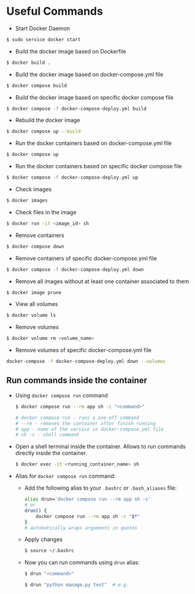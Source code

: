 # Useful Commands
- Start Docker Daemon
```bash
$ sudo service docker start
```
- Build the docker image based on Dockerfile
```bash
$ docker build .
```
- Build the docker image based on docker-compose.yml file
```bash
$ docker compose build
```
- Build the docker image based on specific docker compose file
```bash
$ docker compose -f docker-compose-deploy.yml build
```
- Rebuild the docker image
```bash
$ docker compose up --build
```
- Run the docker containers based on docker-compose.yml file
```bash
$ docker compose up
```
- Run the docker containers based on specific docker compose file
```bash
$ docker compose -f docker-compose-deploy.yml up
```
- Check images
```bash
$ docker images
```
- Check files in the image
```bash
$ docker run -it <image_id> sh
```
- Remove containers
```bash
$ docker compose down
```
- Remove containers of specific docker-compose.yml file
```bash
$ docker compose -f docker-compose-deploy.yml down
```
- Remove all images without at least one container associated to them
```bash
$ docker image prune
```
- View all volumes
```bash
$ docker volume ls
```
- Remove volumes
```bash
$ docker volume rm <volume_name>
```
- Remove volumes of specific docker-compose.yml file
```bash
docker-compose -f docker-compose-deploy.yml down --volumes
```

## Run commands inside the container
- Using `docker compose run` command
    ```bash
    $ docker compose run --rm app sh -c "<command>"

    # docker compose run - runs a one-off command
    # --rm - removes the container after finish running
    # app - name of the service in docker-compose.yml file
    # sh -c - shell command
    ```

- Open a shell terminal inside the container. Allows to run commands directly inside the container.
    ```bash
    $ docker exec -it <running_container_name> sh
    ```
- Alias for `docker compose run` command:
    - Add the following alias to your `.bashrc` or `.bash_aliases` file:
        ```bash
        alias drun='docker compose run --rm app sh -c'
        # or
        drun() {
            docker compose run --rm app sh -c "$*"
        }
        # automatically wraps arguments in quotes
        ```
    - Apply changes
        ```bash
        $ source ~/.bashrc
        ```
    - Now you can run commands using `drun` alias:
        ```bash
        $ drun "<command>"

        $ drun "python manage.py test"  # e.g.
        ```